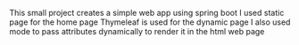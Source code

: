 This small project creates a simple web app using spring boot
I used static page for the home page
Thymeleaf is used for the dynamic page
I also used mode to pass attributes dynamically to render it in the html web page
